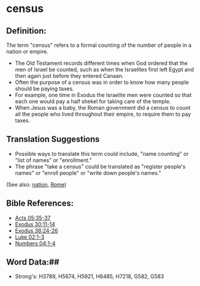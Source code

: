 # census #

## Definition: ##

The term "census" refers to a formal counting of the number of people in a nation or empire.

* The Old Testament records different times when God ordered that the men of Israel be counted, such as when the Israelites first left Egypt and then again just before they entered Canaan.
* Often the purpose of a census was in order to know how many people should be paying taxes.
* For example, one time in Exodus the Israelite men were counted so that each one would pay a half shekel for taking care of the temple.
* When Jesus was a baby, the Roman government did a census to count all the people who lived throughout their empire, to require them to pay taxes.

## Translation Suggestions ##

* Possible ways to translate this term could include, "name counting" or "list of names" or "enrollment."
* The phrase "take a census" could be translated as "register people's names" or "enroll people" or "write down people's names."

(See also: [nation](../other/nation.md), [Rome](../other/rome.md))

## Bible References: ##

* [Acts 05:35-37](rc://en/tn/help/act/05/35)
* [Exodus 30:11-14](rc://en/tn/help/exo/30/11)
* [Exodus 38:24-26](rc://en/tn/help/exo/38/24)
* [Luke 02:1-3](rc://en/tn/help/luk/02/01)
* [Numbers 04:1-4](rc://en/tn/help/num/04/01)

## Word Data:##

* Strong's: H3789, H5674, H5921, H6485, H7218, G582, G583

